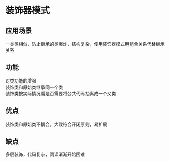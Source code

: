 # 装饰器模式
## 应用场景
一类类相似，防止继承的类爆炸，结构复杂，使用装饰器模式用组合关系代替继承关系<br>
## 功能
对类功能的增强<br>
装饰类和原始类继承同一个类<br>
装饰类按实际情况看是否需要将公共代码抽离成一个父类<br>
## 优点
装饰类和原始类不耦合，大致符合开闭原则，易扩展
## 缺点
多层装饰，代码复杂，阅读渐渐开始困难